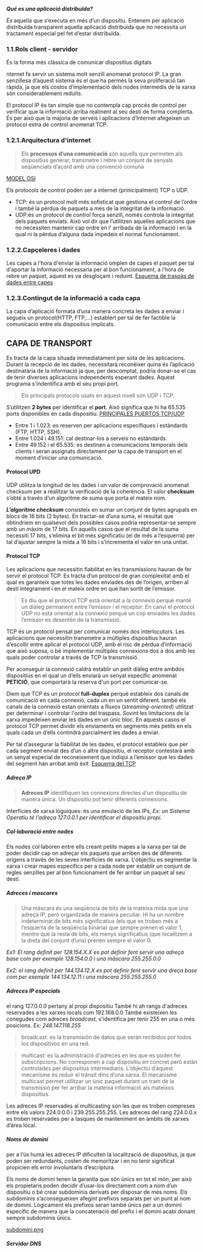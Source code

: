 ***Qué es una aplicació distribuïda?***

És aquella que s’executa en més d’un dispositiu. Entenem per 
aplicació distribuïda transparent aquella aplicació distribuïda 
que no necessita un tractament especial pel fet d’estar distribuïda.

### 1.1.Rols client - servidor
És la forma més clàssica de comunicar dispositius digitals

nternet fa servir un sistema molt senzill anomenat protocol IP.
La gran senzillesa d’aquest sistema és el que ha permès la seva 
proliferació tan ràpida, ja que els costos d’implementació dels 
nodes intermedis de la xarxa són considerablement reduïts. 

El protocol IP és tan simple que no contempla cap procés de 
control per verificar que la informació arriba realment al seu 
destí de forma complerta. És per això que la majoria de serveis 
i aplicacions d’Internet afegeixen un protocol extra de control 
anomenat TCP.

### 1.2.1.Arquitectura d'internet
>Els **processos d’una comunicació** són aquells que permeten als 
> dispositius generar, transmetre i rebre un conjunt de senyals
> seqüenciats d’acord amb una convenció comuna

[MODEL OSI](Images/OSI.png)

Els protocols de control poden ser a internet (prinicipalment) 
TCP o UDP.
- TCP: és un protocol molt més sofisticat que gestiona el control 
  de l’ordre i també la pèrdua de paquets a més de la integritat 
  de la informació.
- UDP:és un protocol de control força senzill, només controla 
  la integritat dels paquets enviats. Això vol dir que l’utilitzen 
  aquelles aplicacions que no necessiten mantenir cap ordre en l’
  arribada de la informació i en la qual ni la pèrdua d’alguna 
  dada impedeix el normal funcionament. 

### 1.2.2.Capçeleres i dades
Les capes a l'hora d'enviar la informació omplen de capes el
paquet per tal d'aportar la informació necessaria per al bon 
funcionament, a l'hora de rebre un paquet, aquest es va desgloçant
i reduint.
[Esquema de traspàs de dades entre capes](Images/traspasCapcelera.png)

### 1.2.3.Contingut de la informació a cada capa
La capa d’aplicació formata d’una manera concreta les dades a enviar 
i segueix un protocol(HTTP, FTP,...) establert per tal de fer 
factible la comunicació entre els dispositius implicats.

## CAPA DE TRANSPORT
Es tracta de la capa situada immediatament per sota de les 
aplicacions. Durant la recepció de les dades, necessitarà 
reconèixer quina és l’aplicació destinatària de la informació 
ja que, per descomptat, podria donar-se el cas de tenir diverses 
aplicacions independents esperant dades.
Aquest programa s'indentifica amb el seu propi port.
>Els principals protocols usats en aquest nivell són UDP i TCP.

S’utilitzen **2 bytes** per identificar el **port**. Això significa 
que hi ha 65.535 ports disponibles en cada dispositiu.
[PRINCIPALES PUERTOS TCP/UDP](https://www.redeszone.net/tutoriales/configuracion-puertos/puertos-tcp-udp/)
- Entre 1 i 1.023: es reserven per aplicacions específiques i estàndards (FTP, HTTP, SSH).
- Entre 1.024 i 49.151: cal destinar-los a serveis no estàndards.
- Entre 49.152 i el 65.535: es destinen a comunicacions temporals dels clients 
  i seran assignats directament per la capa de transport en el moment 
  d’iniciar una comunicació.
  
#### Protocol UPD
UDP utilitza la longitud de les dades i un valor de 
comprovació anomenat checksum per a realitzar la verificació 
de la coherència. El valor **checksum** s’obté a través d’un 
algoritme de suma que porta el mateix nom. 

***L’algoritme checksum*** consisteix en sumar un conjunt de 
bytes agrupats en blocs de 16 bits (2 bytes). En 
tractar-se d’una suma, el resultat que obtindríem en qualsevol 
dels possibles casos podria representar-se sempre amb un màxim de 
17 bits. En aquells casos que el resultat de la suma necessiti 17 
bits, s’elimina el bit més significatiu (el de més a l’esquerra) 
per tal d’ajustar sempre la mida a 16 bits i s’incrementa el valor 
en una unitat. 

#### Protocol TCP
Les aplicacions que necessitin fiabilitat en les transmissions 
hauran de fer servir el protocol TCP. Es tracta d’un protocol 
de gran complexitat amb el qual es garanteix que totes les dades 
enviades des de l’origen, arriben al destí íntegrament i en el mateix 
ordre en què han sortit de l’emissor. 

>Es diu que el protocol TCP està orientat a la
> connexió perquè manté un diàleg permanent entre l’emissor i el receptor. 
> En canvi el protocol UDP no està orientat a la connexió perquè un cop 
> enviades les dades l’emissor es desentén de la transmissió.

TCP és un protocol pensat per comunicar només dos interlocutors. 
Les aplicacions que necessitin transmetre a múltiples dispositius 
hauran d’escollir entre aplicar el protocol UDP, amb el risc de pèrdua
d’informació que això suposa, o bé implementar múltiples connexions dos 
a dos amb les quals poder controlar a través de TCP la transmissió. 

Per aconseguir la connexió caldrà establir un petit diàleg entre 
ambdós dispositius en el qual un d’ells enviarà un senyal específic 
anomenat **PETICIÓ**, que comportarà la reserva d'un port per comunicar-se.

Diem que TCP és un protocol **full-duplex** perquè estableix dos canals de 
comunicació en cada connexió, cada un en un sentit diferent. també els 
canals de la connexió estan orientats a fluxos (*streaming-oriented*) 
utilitzat per determinar i controlar l'ordre del traspass. Sovint les 
limitacions de la xarxa impedeixen enviar les dades en un únic bloc. 
En aquests casos el protocol TCP permet dividir els enviaments en 
segments més petits en els quals cada un d’ells contindrà parcialment 
les dades a enviar.

Per tal d’assegurar la fiabilitat de les dades, el protocol estableix 
que per cada segment enviat des d’un o altre dispositiu, el receptor 
contestarà amb un senyal especial de reconeixement que indiqui a l’emissor 
que les dades del segment han arribat amb èxit.
[Esquema del TCP](Images/DataTCP.png)

##### Adreça IP
>**Adreces IP** identifiquen les connexions directes d'un dispositiu de manera única.
> Un dispositiu pot tenir diferents connexions.

Interfícies de xarxa lòguiques: és una emulació de les IPs, *Ex: un Sistema 
Operatiu té l'adreça 127.0.0.1 per identificar el dispositiu propi.*

##### Col·laboració entre nodes
Els nodes col·laboren entre ells creant petits mapes a la xarxa per tal 
de poder decidir cap on adreçar els paquets que arriben des de diferents 
orígens a través de les seves interfícies de xarxa.
L'objectiu es segmentar la xarxa i crear mapes específics per a cada node 
per establir un conjunt de regles senzilles per al bon funcionament de fer 
arribar un paquet al seu destí.

##### Adreces i mascares
>Una màscara és una seqüència de bits de la mateixa mida que una adreça IP, 
> però organitzada de manera peculiar. Hi ha un nombre indeterminat de 
> bits més significatius (els que es troben més a l’esquerra de la 
> seqüència binària) que sempre prenen el valor 1, mentre que la resta de 
> bits, els menys significatius (que localitzem a la dreta del conjunt d’uns) 
> prenen sempre el valor 0.

*Ex1: El rang definit per 128.154.X.X es pot definir fent servir una adreça 
base com per exemple 128.154.0.0 i una màscara 255.255.0.0*

*Ex2: el rang definit per 144.134.12.X es pot definir fent servir una dreça
base com per exemple 144.134.12.11 i una màscara 255.255.255.0*

##### Adreces IP especials
el rang 127.0.0.0 pertany al propi dispositiu
També hi ah rangs d'adreces reservades a les xarxes locals com 192.168.0.0
També existeixen les conegudes com adreces *broadcast*, s'identifica per tenir 255
en una o més posicions.
*Ex: 248.147.118.255*
> broadcast: es la transmisión de datos que serán recibidos por todos los 
> dispositivos en una red.

>multicast: es la administració d'adreces en les que es poden fer subscripcions. 
> No corresponen a cap dispositiu en concret però están controlades per dispositius intermediaris.
> L’objectiu d’aquest mecanisme és reduir el trànsit dins d’una xarxa.
> El mecanisme multicast permet utilitzar un únic paquet durant un tram de la 
> transmissió per fer arribar la mateixa informació als mateixos dispositius.

Les adreces IP reservades al multicasting són les que es troben compreses entre els 
valors 224.0.0.0 i 239.255.255.255. Les adreces del rang 224.0.0.x es troben 
reservades per a tasques de manteniment en àmbits de xarxes d’àrea local. 

##### Noms de domini
per a l’ús humà les adreces IP dificulten la localització de dispositius, ja 
que poden ser redundants, costen de memoritzar i en no tenir significat propicien 
els error involuntaris d’escriptura. 

Els noms de domini tenen la garantia que són únics en tot el món, per això els propietaris 
poden decidir d’usar-los directament com a nom d’un dispositiu o bé crear subdominis derivats 
per disposar de més noms. Els subdominis s’aconsegueixen afegint prefixos separats per un punt 
al nom de domini. Lògicament els prefixos seran també únics per a un domini específic de 
manera que la concatenació del prefix i el domini acabi donant sempre subdominis únics. 

[subdomini.png](Images/subdominis.png)

##### Servidor DNS
